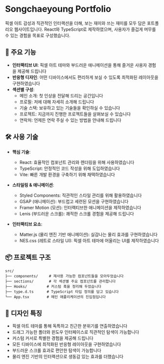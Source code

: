# Songchaeyoung Portfolio

픽셀 아트 감성과 직관적인 인터랙션을 더해, 보는 재미와 쓰는 재미를 모두 담은 포트폴리오 웹사이트입니다. React와 TypeScript로 제작하였으며, 사용자가 즐겁게 머무를 수 있는 경험을 목표로 구성했습니다.

## 🌟 주요 기능

- **인터랙티브 UI**: 픽셀 아트 테마와 부드러운 애니메이션을 통해 즐거운 사용자 경험을 제공해 드립니다
- **반응형 디자인**: 어떤 디바이스에서도 편리하게 보실 수 있도록 최적화된 레이아웃을 구현하였습니다
- **섹션별 구성**:
  - 메인 소개: 첫 인상을 전달해 드리는 공간입니다
  - 프로필: 저에 대해 자세히 소개해 드립니다
  - 기술 스택: 보유하고 있는 기술들을 확인하실 수 있습니다
  - 프로젝트: 지금까지 진행한 프로젝트들을 살펴보실 수 있습니다
  - 연락처: 언제든 연락 주실 수 있는 방법을 안내해 드립니다

## 🛠 사용 기술

- **핵심 기술**:

  - React: 효율적인 컴포넌트 관리와 렌더링을 위해 사용하였습니다
  - TypeScript: 안정적인 코드 작성을 위해 도입하였습니다
  - Vite: 빠른 개발 환경을 구축하기 위해 채택하였습니다

- **스타일링 & 애니메이션**:

  - Styled Components: 직관적인 스타일 관리를 위해 활용하였습니다
  - GSAP (애니메이션): 부드럽고 세련된 모션을 구현하였습니다
  - Framer Motion (모션): 인터랙티브한 애니메이션을 제작하였습니다
  - Lenis (부드러운 스크롤): 쾌적한 스크롤 경험을 제공해 드립니다

- **인터랙티브 요소**:
  - Matter.js (물리 엔진 기반 애니메이션): 실감나는 물리 효과를 구현하였습니다
  - NES.css (레트로 스타일 UI): 픽셀 아트 테마에 어울리는 UI를 제작하였습니다

## 📦 프로젝트 구조

```
src/
├── components/     # 재사용 가능한 컴포넌트들을 모아두었습니다
├── sections/       # 각 섹션별 주요 컴포넌트를 관리합니다
├── Hooks/         # 커스텀 훅을 정리해 두었습니다
├── type.d.ts      # TypeScript 타입 정의를 담고 있습니다
└── App.tsx        # 메인 애플리케이션의 진입점입니다
```

## 🎨 디자인 특징

- 픽셀 아트 테마를 통해 독특하고 친근한 분위기를 연출하였습니다
- 드래그 가능한 폴더와 윈도우 인터페이스로 직관적인 탐색이 가능합니다
- 커스텀 커서로 특별한 경험을 제공해 드립니다
- 모든 디바이스에 최적화된 반응형 레이아웃을 구현하였습니다
- 부드러운 스크롤 효과로 편안한 탐색이 가능합니다
- 물리 엔진 기반의 인터랙션으로 생동감 있는 효과를 더했습니다
